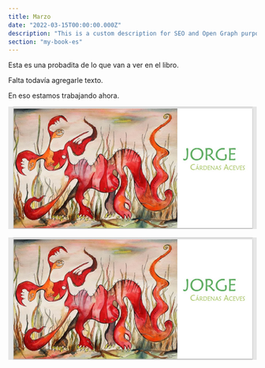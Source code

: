 ```yaml
---
title: Marzo
date: "2022-03-15T00:00:00.000Z"
description: "This is a custom description for SEO and Open Graph purposes, rather than the default generated excerpt. Simply add a description field to the frontmatter."
section: "my-book-es"
---
```


Esta es una probadita de lo que van a ver en el libro.

Falta todavía agregarle texto.

En eso estamos trabajando ahora.

![Cover](../images/mar22-1.jpg)

![Cover](../images/mar22-1.jpg)
